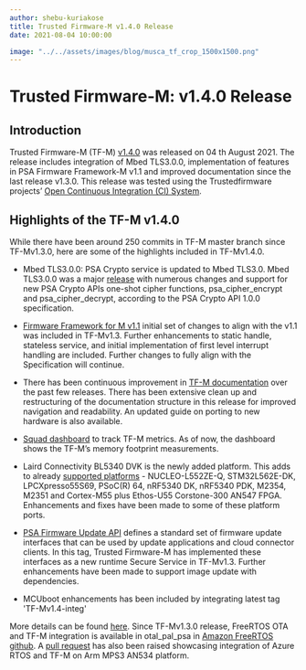 ```yaml
---
author: shebu-kuriakose
title: Trusted Firmware-M v1.4.0 Release
date: 2021-08-04 10:00:00

image: "../../assets/images/blog/musca_tf_crop_1500x1500.png"
---
```


# **Trusted Firmware-M: v1.4.0 Release**

## Introduction

Trusted Firmware-M (TF-M) [v1.4.0](https://git.trustedfirmware.org/TF-M/trusted-firmware-m.git/tree/docs/releases/1.4.0.rst) was released on 04 th August 2021. The release includes integration of
Mbed TLS3.0.0, implementation of features in PSA Firmware Framework-M v1.1 and improved
documentation since the last release v1.3.0. This release was tested using the Trustedfirmware projects’
[Open Continuous Integration (CI) System](https://ci.trustedfirmware.org/).

## Highlights of the TF-M v1.4.0

While there have been around 250 commits in TF-M master branch since TF-Mv1.3.0, here are some of
the highlights included in TF-Mv1.4.0.

- Mbed TLS3.0.0: PSA Crypto service is updated to Mbed TLS3.0. Mbed TLS3.0.0 was a major [release](/blog/mbed-tls-30/)
  with numerous changes and support for new PSA Crypto APIs one-shot cipher functions,
  psa_cipher_encrypt and psa_cipher_decrypt, according to the PSA Crypto API 1.0.0 specification.

- [Firmware Framework for M v1.1](https://developer.arm.com/documentation/aes0039/latest) initial set of changes to align with the v1.1 was included in TF-Mv1.3. Further enhancements to static handle, stateless service, and initial implementation of first level interrupt handling are included. Further changes to fully align with the Specification will continue.

- There has been continuous improvement in [TF-M documentation](https://tf-m-user-guide.trustedfirmware.org/) over the past few releases. There has been extensive clean up and restructuring of the documentation structure in this release for improved navigation and readability. An updated guide on porting to new hardware is also available.

- [Squad dashboard](https://qa-reports.linaro.org/tf/tf-m/metrics/?environment=AN521_ARMCLANG_1_Minsizerel_BL2&metric=:summary:) to track TF-M metrics. As of now, the dashboard shows the TF-M’s memory footprint measurements.

- Laird Connectivity BL5340 DVK is the newly added platform. This adds to already [supported platforms](https://tf-m-user-guide.trustedfirmware.org/platform/index.html) - NUCLEO-L552ZE-Q, STM32L562E-DK, LPCXpresso55S69, PSoC(R) 64, nRF5340 DK, nRF5340 PDK, M2354, M2351 and Cortex-M55 plus Ethos-U55 Corstone-300 AN547 FPGA. Enhancements and fixes have been made to some of these platform ports.

- [PSA Firmware Update API](https://tf-m-user-guide.trustedfirmware.org/platform/index.html) defines a standard set of firmware update interfaces that can be used by update applications and cloud connector clients. In this tag, Trusted Firmware-M has implemented these interfaces as a new runtime Secure Service in TF-Mv1.3. Further enhancements have been made to support image update with dependencies.

- MCUboot enhancements has been included by integrating latest tag 'TF-Mv1.4-integ'

More details can be found [here](https://tf-m-user-guide.trustedfirmware.org/releases/1.4.0.html). Since TF-Mv1.3.0 release, FreeRTOS OTA and TF-M integration is available in otal_pal_psa in [Amazon FreeRTOS github](https://github.com/aws/amazon-freertos/tree/main/libraries/abstractions). A [pull request](https://github.com/azure-rtos/getting-started/pull/264) has also been raised showcasing integration of Azure RTOS and TF-M on Arm MPS3 AN534 platform.
